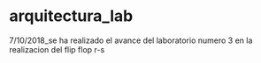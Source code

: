 # arquitectura_lab
7/10/2018_se ha realizado el avance del laboratorio numero 3 en la realizacion del flip flop r-s
